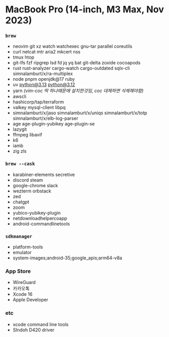 MacBook Pro (14-inch, M3 Max, Nov 2023)
========

### `brew`
- neovim git xz watch watchexec gnu-tar parallel coreutils
- curl netcat mtr aria2 mkcert nss
- tmux htop
- git-lfs fzf ripgrep lsd fd jq yq bat git-delta zoxide cocoapods
- rust rust-analyzer cargo-watch cargo-outdated sqlx-cli simnalamburt/x/ra-multiplex
- node pnpm openjdk@17 ruby
- uv python@3.13 python@3.12
- yarn *(vim-coc 딱 하나때문에 설치한것임, coc 대체하면 삭제해야함)*
- awscli
- hashicorp/tap/terraform
- valkey mysql-client libpq
- simnalamburt/x/jaso simnalamburt/x/uniqs simnalamburt/x/totp simnalamburt/x/elb-log-parser
- age age-plugin-yubikey age-plugin-se
- lazygit
- ffmpeg libavif
- k6
- iamb
- zig zls

### `brew --cask`
- karabiner-elements secretive
- discord steam
- google-chrome slack
- wezterm orbstack
- zed
- chatgpt
- zoom
- yubico-yubikey-plugin
- netdownloadhelpercoapp
- android-commandlinetools

### `sdkmanager`
- platform-tools
- emulator
- system-images;android-35;google_apis;arm64-v8a

### App Store
- WireGuard
- 카카오톡
- Xcode 16
- Apple Developer

### etc
- xcode command line tools
- SIndoh D420 driver
